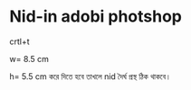# Nid-in adobi photshop

crtl+t 

w= 8.5 cm

h= 5.5 cm করে দিতে হবে তাখলে nid দৈর্ঘ প্রস্থ ঠিক থাকবে। 


